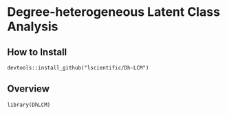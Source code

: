 # Degree-heterogeneous Latent Class Analysis

## How to Install
```devtools::install_github("lscientific/Dh-LCM")```

## Overview
```library(DhLCM)```
